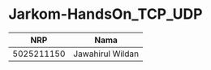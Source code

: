 # Jarkom-HandsOn_TCP_UDP

| NRP  | Nama |
| ------------- | ------------- |
| 5025211150  | Jawahirul Wildan  |
